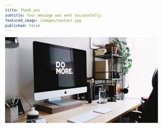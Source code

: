 ```yaml
---
title: Thank you
subtitle: Your message was sent successfully.
featured_image: /images/contact.jpg
published: false
---
```


![](/images/about.jpg)

